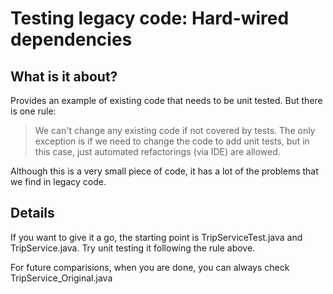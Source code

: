 Testing legacy code: Hard-wired dependencies
============================================


What is it about?
-----------------

Provides an example of existing code that needs to be unit tested. But there is one rule:

> We can't change any existing code if not covered by tests. The only exception is if we need to change the code to add unit tests, but in this case, just automated refactorings (via IDE) are allowed. 

Although this is a very small piece of code, it has a lot of the problems that we find in legacy code. 

Details
-------

If you want to give it a go, the starting point is TripServiceTest.java and TripService.java. Try unit testing it following the rule above.

For future comparisions, when you are done, you can always check TripService_Original.java
